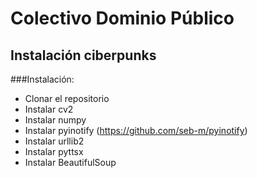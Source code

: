 # Colectivo Dominio Público
## Instalación ciberpunks

###Instalación:
* Clonar el repositorio
* Instalar cv2
* Instalar numpy
* Instalar pyinotify (https://github.com/seb-m/pyinotify)
* Instalar urllib2
* Instalar pyttsx
* Instalar BeautifulSoup
